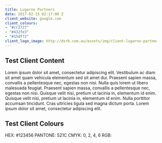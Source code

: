 ```yaml
---
title: Lugarno Partners
date: 2017-02-15 02:17:00 Z
client_website: google.com
client_colours:
- "#cc2727"
- "#432fe3"
- "#15df72"
client_logo_image: http://dsrb.com.au/assets/img/client-lugarno-partners-logo.png
---
```


## Test Client Content
Lorem ipsum dolor sit amet, consectetur adipiscing elit. Vestibulum ac diam sit amet quam vehicula elementum sed sit amet dui. Praesent sapien massa, convallis a pellentesque nec, egestas non nisi. Nulla quis lorem ut libero malesuada feugiat. Praesent sapien massa, convallis a pellentesque nec, egestas non nisi. Quisque velit nisi, pretium ut lacinia in, elementum id enim. Quisque velit nisi, pretium ut lacinia in, elementum id enim. Nulla porttitor accumsan tincidunt. Cras ultricies ligula sed magna dictum porta. Lorem ipsum dolor sit amet, consectetur adipiscing elit.

## Test Client Colours
HEX: #123456
PANTONE: 521C
CMYK: 0, 2, 4, 6
RGB: 